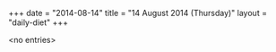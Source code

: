 +++
date = "2014-08-14"
title = "14 August 2014 (Thursday)"
layout = "daily-diet"
+++

<p>&lt;no entries&gt;</p>